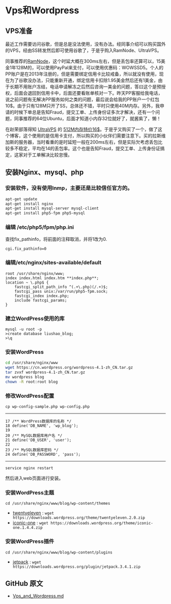 # Vps和Wordpress

## VPS准备

最近工作需要访问谷歌，但是总是没法使用，没有办法。经同事介绍可以购买国外的VPS，经由SS转发然后即可使用谷歌了，于是乎购入RamNode、UltraVPS。

同事推荐的[RamNode](http://ramnode.com/)，这个时延大概在300ms左右，但是丢包率还算可以，15美金1年128M的，可以使用PayPal来支付，可以使用优惠码：WOWSSD5。个人的PP账户是在2013年注册的，但是需要绑定信用卡比较戒备，所以就没有使用，现在为了谷歌没办法，只能重新开通，绑定信用卡扣除1.95美金然后还有1美金，由于长期不用账户冻结，电话申请解冻之后然后咨询一美金的问题，答曰这个是预授权，后面会退回到信用卡中，后面还要看账单核对一下。昨天PP客服给我电话，说之前问题有无解决PP服务如何之类的问题，最后说会给我的PP账户一个红包10$。由于只有128M只开了SS，总体还不错，平时只使用40M内存。另外，我申请的时候下单总是告知Fraud，提交工单、上传身份证多次才解决，还有一个问题，同事推荐的64位Ubuntu，后面才知道小内存32位就好了，就酱紫了，懒！

在赵荣部落得知 [UltraVPS](http://ultravps.com) 的 [512M内存特价16$](http://www.zrblog.net/13754.html)。于是乎又购买了一个，做了这个博客，这个使用的是信用卡支付，所以购买的小伙伴们需要注意下。买的拉斯维加斯的服务器，当时看重的是时延短一般在200ms左右，但是实际欠考虑丢包比较多不稳定，平均在14的丢包率。这个也是告知Fraud，提交工单、上传身份证搞定，这家对于工单解决比较怠慢。 

## 安装Nginx、mysql、php

### 安装软件，没有使用lnmp，主要还是比较信任官方的。

```bash
apt-get update  
apt-get install nginx  
apt-get install mysql-server mysql-client    
apt-get install php5-fpm php5-mysql 
```

### 编辑 /etc/php5/fpm/php.ini

查找fix_pathinfo，将前面的注释取消，并将1改为0.

    cgi.fix_pathinfo=0

### 编辑/etc/nginx/sites-available/default

	root /usr/share/nginx/www;  
	index index.html index.htm **index.php**;  
	location ~ \.php$ {  
	    fastcgi_split_path_info ^(.+\.php)(/.+)$;  
	    fastcgi_pass unix:/var/run/php5-fpm.sock;  
	    fastcgi_index index.php;  
	    include fastcgi_params;  
	}

### 建立WordPress使用的库

    mysql -u root -p
	>create database liushao_blog;
	>\q

### 安装WordPress

```bash  
cd /usr/share/nginx/www    
wget https://cn.wordpress.org/wordpress-4.1-zh_CN.tar.gz  
tar zvxf wordpress-4.1-zh_CN.tar.gz  
mv wordpress blog  
chown -R root:root blog
```

### 修改WordPress配置

	cp wp-config-sample.php wp-config.php

----------
	17 /** WordPress数据库的名称 */
	18 define('DB_NAME', 'wp_blog');
	19 
	20 /** MySQL数据库用户名 */
	21 define('DB_USER', 'user');
	22 
	23 /** MySQL数据库密码 */
	24 define('DB_PASSWORD', 'pass');

----------

	service nginx restart

然后进入web页面进行安装。


### 安装WordPress主题

	cd /usr/share/nginx/www/blog/wp-content/themes

- [twentyeleven](https://wordpress.org/themes/twentyeleven/) : `wget https://downloads.wordpress.org/theme/twentyeleven.2.0.zip`
- [iconic-one](http://themonic.com/iconic-one/) : `wget https://downloads.wordpress.org/theme/iconic-one.1.4.4.zip`

### 安装WordPress插件
	
	cd /usr/share/nginx/www/blog/wp-content/plugins
	
- [jetpack](https://wordpress.org/plugins/jetpack/) : `wget https://downloads.wordpress.org/plugin/jetpack.3.4.1.zip`  

## GitHub 原文
	
- [Vps_and_Wordpress.md](https://github.com/mooling/emacs-profile/blob/master/ls/docs/blog/Vps_and_Wordpress.md) 

    

 